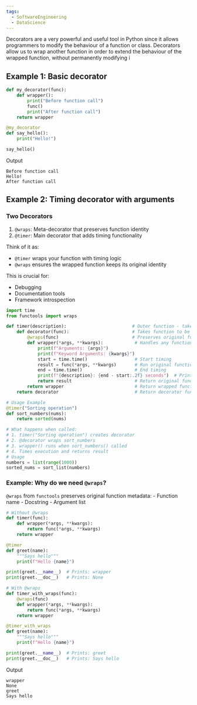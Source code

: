```yaml
---
tags:
  - SoftwareEngineering
  - DataScience
---
```

Decorators are a very powerful and useful tool in Python since it allows programmers to modify the behaviour of a function or class. Decorators allow us to wrap another function in order to extend the behaviour of the wrapped function, without permanently modifying i
## Example 1: Basic decorator
```python
def my_decorator(func):
    def wrapper():
        print("Before function call")
        func()
        print("After function call")
    return wrapper

@my_decorator
def say_hello():
    print("Hello!")

say_hello()
```

Output
```
Before function call
Hello!
After function call
```


## Example 2:  Timing decorator with arguments

### Two Decorators

1. `@wraps`: Meta-decorator that preserves function identity
2. `@timer`: Main decorator that adds timing functionality

Think of it as:

- `@timer` wraps your function with timing logic
- `@wraps` ensures the wrapped function keeps its original identity

This is crucial for:

- Debugging
- Documentation tools
- Framework introspection
 
```python
import time
from functools import wraps

def timer(description):                         # Outer function - takes decorator parameter
    def decorator(func):                        # Takes function to be decorated
        @wraps(func)                            # Preserves original function metadata
        def wrapper(*args, **kwargs):            # Handles any function arguments
	        print(f"Arguments: {args}")
			print(f"Keyword Arguments: {kwargs}")
            start = time.time()                  # Start timing
            result = func(*args, **kwargs)       # Run original function
            end = time.time()                    # End timing
            print(f"{description}: {end - start:.2f} seconds")  # Print timing
            return result                        # Return original function result
        return wrapper                           # Return wrapped function
    return decorator                             # Return decorator function

# Usage Example
@timer("Sorting operation")
def sort_numbers(nums):
    return sorted(nums)

# What happens when called:
# 1. timer("Sorting operation") creates decorator
# 2. @decorator wraps sort_numbers
# 3. wrapper() runs when sort_numbers() called
# 4. Times execution and returns result
# Usage
numbers = list(range(1000))
sorted_nums = sort_list(numbers)
```

### Example: Why do we need `@wraps`?
`@wraps` from `functools` preserves original function metadata:
    - Function name
    - Docstring
    - Argument list
```python
# Without @wraps
def timer(func):
    def wrapper(*args, **kwargs):
        return func(*args, **kwargs)
    return wrapper

@timer
def greet(name):
    """Says hello"""
    print(f"Hello {name}")

print(greet.__name__)  # Prints: wrapper
print(greet.__doc__)   # Prints: None

# With @wraps
def timer_with_wraps(func):
    @wraps(func)
    def wrapper(*args, **kwargs):
        return func(*args, **kwargs)
    return wrapper

@timer_with_wraps
def greet(name):
    """Says hello"""
    print(f"Hello {name}")

print(greet.__name__)  # Prints: greet
print(greet.__doc__)   # Prints: Says hello
```

Output
```
wrapper
None
greet
Says hello
```